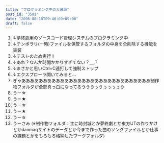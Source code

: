 ```yaml
---
title: "プログラミング中の大破局"
post_id: "3501"
date: "2006-08-18T09:46:00+09:00"
draft: false
---
```



1. ↓夢終劇用のソースコード管理システムのプログラミング中
  2. ↓テンポラリ(一時)ファイルを保管するフォルダの中身を全削除する機能を実装
  3. ↓テストのため実行！
  4. ↓あれ？なんか時間かかりすぎてない？＿？
  5. ↓まさかと思いCtrl+C連打して強制ストップ
  6. ↓エクスプローラ開いてみると…
  7. ぎゃああああああああああああああああああああああああああああああ制作物フォルダが全部真っ白になってるうううぅうぅぅぅぅう
  8. うー☆
  9. うー★
  10. うー☆
  11. うー★
  12. うー☆
  13. うーさみ
(※制作物フォルダ：主に時封城とか夢終劇とか東方UTの作りかけとかdanmaqサイトのデータとか今まで作った曲のソングファイルとか仕事の課題とかをもろもろ格納したワークフォルダ)
